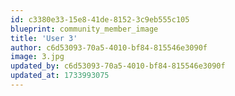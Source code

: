 ```yaml
---
id: c3380e33-15e8-41de-8152-3c9eb555c105
blueprint: community_member_image
title: 'User 3'
author: c6d53093-70a5-4010-bf84-815546e3090f
image: 3.jpg
updated_by: c6d53093-70a5-4010-bf84-815546e3090f
updated_at: 1733993075
---
```

